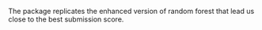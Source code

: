 The package replicates the enhanced version of random forest that lead us close to the best submission score. 
